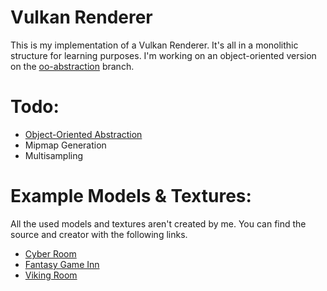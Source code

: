 # Vulkan Renderer

This is my implementation of a Vulkan Renderer. It's all in a monolithic structure for learning purposes. I'm working on
an object-oriented version on the [oo-abstraction](https://github.com/Tomzopo/vulkan_renderer/tree/oo-abstraction)
branch.

# Todo:

* [Object-Oriented Abstraction](https://github.com/Tomzopo/vulkan_renderer/tree/oo-abstraction)
* Mipmap Generation
* Multisampling

# Example Models & Textures:

All the used models and textures aren't created by me. You can find the source and creator with the following links.

* [Cyber Room](https://skfb.ly/6Zy9R)
* [Fantasy Game Inn](https://skfb.ly/JDD6)
* [Viking Room](https://skfb.ly/VAKF)
